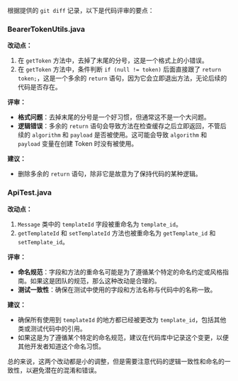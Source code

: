 根据提供的 `git diff` 记录，以下是代码评审的要点：

### BearerTokenUtils.java

**改动点：**
1. 在 `getToken` 方法中，去掉了末尾的分号，这是一个格式上的小错误。
2. 在 `getToken` 方法中，条件判断 `if (null != token)` 后面直接跟了 `return token;`，这是一个多余的 `return` 语句，因为它会立即退出方法，无论后续的代码是否存在。

**评审：**
- **格式问题**：去掉末尾的分号是一个好习惯，但通常这不是一个大问题。
- **逻辑错误**：多余的 `return` 语句会导致方法在检查缓存之后立即返回，不管后续的 `algorithm` 和 `payload` 是否被使用。这可能会导致 `algorithm` 和 `payload` 变量在创建 Token 时没有被使用。

**建议：**
- 删除多余的 `return` 语句，除非它是故意为了保持代码的某种逻辑。

### ApiTest.java

**改动点：**
1. `Message` 类中的 `templateId` 字段被重命名为 `template_id`。
2. `getTemplateId` 和 `setTemplateId` 方法也被重命名为 `getTemplate_id` 和 `setTemplate_id`。

**评审：**
- **命名规范**：字段和方法的重命名可能是为了遵循某个特定的命名约定或风格指南。如果这是团队的规范，那么这种改动是合理的。
- **测试一致性**：确保在测试中使用的字段和方法名称与代码中的名称一致。

**建议：**
- 确保所有使用到 `templateId` 的地方都已经被更改为 `template_id`，包括其他类或测试代码中的引用。
- 如果这是为了遵循某个特定的命名规范，建议在代码库中记录这个变更，以便其他开发者知道这个命名习惯。

总的来说，这两个改动都是小的调整，但是需要注意代码的逻辑一致性和命名的一致性，以避免潜在的混淆和错误。